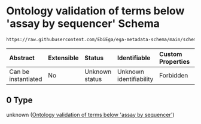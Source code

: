 # Ontology validation of terms below 'assay by sequencer' Schema

```txt
https://raw.githubusercontent.com/EbiEga/ega-metadata-schema/main/schemas/EGA.experiment.json#/properties/assayType/properties/termId/anyOf/0
```



| Abstract            | Extensible | Status         | Identifiable            | Custom Properties | Additional Properties | Access Restrictions | Defined In                                                                           |
| :------------------ | :--------- | :------------- | :---------------------- | :---------------- | :-------------------- | :------------------ | :----------------------------------------------------------------------------------- |
| Can be instantiated | No         | Unknown status | Unknown identifiability | Forbidden         | Allowed               | none                | [EGA.experiment.json\*](../../../schemas/EGA.experiment.json "open original schema") |

## 0 Type

unknown ([Ontology validation of terms below 'assay by sequencer'](ega-1-properties-type-of-used-assay-properties-ontology-constraints-for-this-specific-termid-anyof-ontology-validation-of-terms-below-assay-by-sequencer.md))
